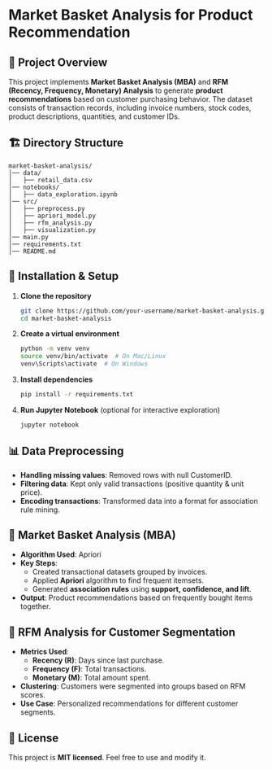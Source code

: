 # Market Basket Analysis for Product Recommendation

## 📌 Project Overview
This project implements **Market Basket Analysis (MBA)** and **RFM (Recency, Frequency, Monetary) Analysis** to generate **product recommendations** based on customer purchasing behavior. The dataset consists of transaction records, including invoice numbers, stock codes, product descriptions, quantities, and customer IDs.

## 🏗️ Directory Structure
```
market-basket-analysis/
│── data/
│   ├── retail_data.csv
│── notebooks/
│   ├── data_exploration.ipynb
│── src/
│   ├── preprocess.py
│   ├── apriori_model.py
│   ├── rfm_analysis.py
│   ├── visualization.py
│── main.py
│── requirements.txt
│── README.md

```

## 🔧 Installation & Setup
1. **Clone the repository**
   ```sh
   git clone https://github.com/your-username/market-basket-analysis.git
   cd market-basket-analysis
   ```
2. **Create a virtual environment**
   ```sh
   python -m venv venv
   source venv/bin/activate  # On Mac/Linux
   venv\Scripts\activate  # On Windows
   ```
3. **Install dependencies**
   ```sh
   pip install -r requirements.txt
   ```
4. **Run Jupyter Notebook** (optional for interactive exploration)
   ```sh
   jupyter notebook
   ```

## 📊 Data Preprocessing
- **Handling missing values**: Removed rows with null CustomerID.
- **Filtering data**: Kept only valid transactions (positive quantity & unit price).
- **Encoding transactions**: Transformed data into a format for association rule mining.

## 🛒 Market Basket Analysis (MBA)
- **Algorithm Used**: Apriori
- **Key Steps**:
  - Created transactional datasets grouped by invoices.
  - Applied **Apriori** algorithm to find frequent itemsets.
  - Generated **association rules** using **support, confidence, and lift**.
- **Output**: Product recommendations based on frequently bought items together.

## 🎯 RFM Analysis for Customer Segmentation
- **Metrics Used**:
  - **Recency (R)**: Days since last purchase.
  - **Frequency (F)**: Total transactions.
  - **Monetary (M)**: Total amount spent.
- **Clustering**: Customers were segmented into groups based on RFM scores.
- **Use Case**: Personalized recommendations for different customer segments.


## 📜 License
This project is **MIT licensed**. Feel free to use and modify it.
